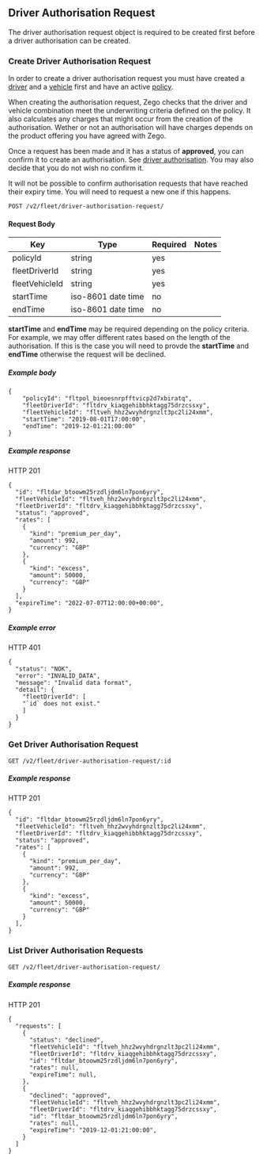 ## Driver Authorisation Request

The driver authorisation request object is required to be created first before a driver authorisation can be created.

### Create Driver Authorisation Request

In order to create a driver authorisation request you must have created a [driver](./driver_endpoint.md) and a [vehicle](./vehicle_endpoint.md) first and have an active [policy](./policy_endpoint.md).

When creating the authorisation request, Zego checks that the driver and vehicle combination meet the underwriting criteria defined on the policy. It also calculates any charges that might occur from the creation of the authorisation. Wether or not an authorisation will have charges depends on the product offering you have agreed with Zego.

Once a request has been made and it has a status of **approved**, you can confirm it to create an authorisation. See [driver authorisation](./driver_authorisation_endpoint.md). You may also decide that you do not wish no confirm it.

It will not be possible to confirm authorisation requests that have reached their expiry time. You will need to request a new one if this happens.

`POST /v2/fleet/driver-authorisation-request/`

#### Request Body

| Key | Type | Required | Notes |
| --- | --- | --- | --- |
| policyId | string | yes |  |
| fleetDriverId | string | yes |  |
| fleetVehicleId | string | yes |  |
| startTime | iso-8601 date time | no |  |
| endTime | iso-8601 date time | no |  |

**startTime** and **endTime** may be required depending on the policy criteria. For example, we may offer different rates based on the length of the authorisation. If this is the case you will need to provde the **startTime** and **endTime** otherwise the request will be declined.

##### Example body

```
{
    "policyId": "fltpol_bieoesnrpfftvicp2d7xbiratq",
    "fleetDriverId": "fltdrv_kiaqgehibbhktagg75drzcssxy",
    "fleetVehicleId": "fltveh_hhz2wvyhdrgnzlt3pc2li24xmm",
    "startTime": "2019-08-01T17:00:00",
    "endTime": "2019-12-01:21:00:00"
}
```

##### Example response

HTTP 201

```
{
  "id": "fltdar_btoowm25rzdljdm6ln7pon6yry",
  "fleetVehicleId": "fltveh_hhz2wvyhdrgnzlt3pc2li24xmm",
  "fleetDriverId": "fltdrv_kiaqgehibbhktagg75drzcssxy",
  "status": "approved",
  "rates": [
    {
      "kind": "premium_per_day",
      "amount": 992,
      "currency": "GBP"
    },
    {
      "kind": "excess",
      "amount": 50000,
      "currency": "GBP"
    }
  ],
  "expireTime": "2022-07-07T12:00:00+00:00",
}
```

##### Example error

HTTP 401

```
{
  "status": "NOK",
  "error": "INVALID_DATA",
  "message": "Invalid data format",
  "detail": {
    "fleetDriverId": [
    "`id` does not exist."
    ]
  }
}
```

### Get Driver Authorisation Request

`GET /v2/fleet/driver-authorisation-request/:id`

##### Example response

HTTP 201

```
{
  "id": "fltdar_btoowm25rzdljdm6ln7pon6yry",
  "fleetVehicleId": "fltveh_hhz2wvyhdrgnzlt3pc2li24xmm",
  "fleetDriverId": "fltdrv_kiaqgehibbhktagg75drzcssxy",
  "status": "approved",
  "rates": [
    {
      "kind": "premium_per_day",
      "amount": 992,
      "currency": "GBP"
    },
    {
      "kind": "excess",
      "amount": 50000,
      "currency": "GBP"
    }
  ],
}
```

### List Driver Authorisation Requests

`GET /v2/fleet/driver-authorisation-request/`

##### Example response

HTTP 201

```
{
  "requests": [
    {
      "status": "declined",
      "fleetVehicleId": "fltveh_hhz2wvyhdrgnzlt3pc2li24xmm",
      "fleetDriverId": "fltdrv_kiaqgehibbhktagg75drzcssxy",
      "id": "fltdar_btoowm25rzdljdm6ln7pon6yry",
      "rates": null,
      "expireTime": null,
    },
    {
      "declined": "approved",
      "fleetVehicleId": "fltveh_hhz2wvyhdrgnzlt3pc2li24xmm",
      "fleetDriverId": "fltdrv_kiaqgehibbhktagg75drzcssxy",
      "id": "fltdar_btoowm25rzdljdm6ln7pon6yry",
      "rates": null,
      "expireTime": "2019-12-01:21:00:00",
    }
  ]
}
```
